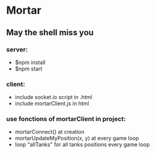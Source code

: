 # Mortar

## May the shell miss you

### server:
* $npm install  
* $npm start  

### client:
* include socket.io script in .html  
* include mortarClient.js in html  

### use fonctions of mortarClient in project:  
* mortarConnect() at creation  
* mortarUpdateMyPosition(x, y) at every game loop  
* loop "allTanks" for all tanks positions every game loop  
